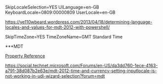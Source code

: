 SkipLocaleSelection=YES
 UILanguage=en-GB
 KeyboardLocale=0809:00000809
 UserLocale=en-GB
 
 https://ye110wbeard.wordpress.com/2013/04/18/determining-language-locales-and-values-for-mdt-2012-with-powershell/


 SkipTimeZone=YES
 TimeZoneName=GMT Standard Time






***MDT

[Property Reference](https://technet.microsoft.com/en-us/library/bb490304.aspx)

https://social.technet.microsoft.com/Forums/en-US/da3dd760-1ece-4163-a791-38d087b2e63e/mdt-2012-time-and-currency-setting-inputlocale-is-not-working-in-udi-wizard-selection?forum=mdt

